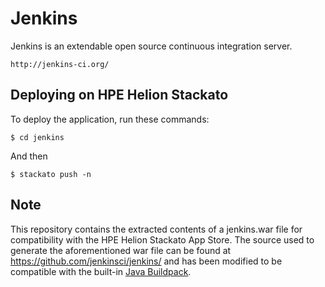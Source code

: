 Jenkins
==========

Jenkins is an extendable open source continuous integration server.
   
	http://jenkins-ci.org/

Deploying on HPE Helion Stackato
--------------------------------
To deploy the application, run these commands:

    $ cd jenkins

And then

    $ stackato push -n

Note
----
This repository contains the extracted contents of a jenkins.war file for compatibility with the HPE Helion Stackato App Store. The source used to generate the aforementioned war file can be found at https://github.com/jenkinsci/jenkins/ and has been modified to be compatible with the built-in [Java Buildpack](https://github.com/cloudfoundry/java-buildpack/tree/v2.4).

